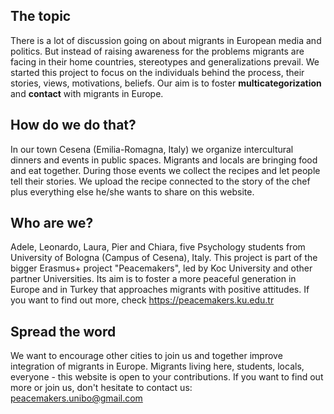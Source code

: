 ## The topic

There is a lot of discussion going on about migrants in European media and politics. But instead of raising awareness for the problems migrants are facing in their home countries, stereotypes and generalizations prevail. We started this project to focus on the individuals behind the process, their stories, views, motivations, beliefs. Our aim is to foster **multicategorization** and **contact** with migrants in Europe.

## How do we do that?

In our town Cesena (Emilia-Romagna, Italy) we organize intercultural dinners and events in public spaces. Migrants and locals are bringing food and eat together. During those events we collect the recipes and let people tell their stories. We upload the recipe connected to the story of the chef plus everything else he/she wants to share on this website. 

## Who are we?

Adele, Leonardo, Laura, Pier and Chiara, five Psychology students from University of Bologna (Campus of Cesena), Italy.
This project is part of the bigger Erasmus+ project "Peacemakers", led by Koc University and other partner Universities. Its aim is to foster a more peaceful generation in Europe and in Turkey that approaches migrants with positive attitudes.
If you want to find out more, check https://peacemakers.ku.edu.tr

## Spread the word

We want to encourage other cities to join us and together improve integration of migrants in Europe. Migrants living here, students, locals, everyone - this website is open to your contributions. If you want to find out more or join us, don't hesitate to contact us: peacemakers.unibo@gmail.com

